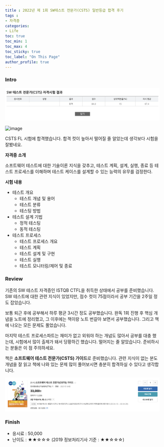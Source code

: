 ```yaml
---
title : 2022년 제 1회 SW테스트 전문가(CSTS) 일반등급 합격 후기
tags :
- 자격증
categories:
- Life
toc: true
toc_min: 1
toc_max: 4
toc_sticky: true
toc_label: "On This Page"
author_profile: true
---
```


### Intro

![image](/assets/images/certifciation/cstsfl1.png)

![image](/assets/images/certifciation/cstsfl3.png)

CSTS FL 시험에 합격했습니다. 합격 컷이 높아서 떨어질 줄 알았는데 생각보다 시험을 잘봤네요.

**자격증 소개**

소프트웨어 테스트에 대한 기술이론 지식을 갖추고, 테스트 계획, 설계, 실행, 종료 등 테스트 프로세스를 이해하며 테스트 케이스를 설계할 수 있는 능력의 유무를 검정한다.

**시험 내용**

* 테스트 개요
  * 테스트 개념 및 용어
  * 테스트 분류
  * 테스팅 방법
* 테스트 설계 기법
  * 정적 테스팅 
  * 동적 테스팅
* 테스트 프로세스
  * 테스트 프로세스 개요 
  * 테스트 계획
  * 테스트 설계 및 구현
  * 테스트 실행
  * 테스트 모니터링/제어 및 종료

### Review

기존의 SW 테스트 자격증인 ISTQB CTFL을 취득한 상태에서 공부를 준비했습니다. SW 테스트에 대한 관련 지식이 있었지만, 점수 컷이 75점이라서 공부 기간을 2주일 정도 잡았습니다.

보통 퇴근 후에 공부해서 하루 평균 3시간 정도 공부했습니다. 완독 1회 진행 후 핵심 개념을 노트에 정리했고, 그 이후에는 책이랑 노트 번갈아 보면서 공부했습니다. 그리고 책에 나오는 모든 문제도 풀었습니다.

마지막 테스트 프로세스파트는 재미가 없고 외워야 하는 개념도 많아서 공부를 대충 했는데, 시험에서 많이 출제가 돼서 당황하긴 했습니다. 떨어지는 줄 알았습니다. 준비하시는 분들은 이 점 주의하세요.

책은 **소프트웨어 테스트 전문가(CSTS) 가이드**로 준비했습니다. 관련 지식이 없는 분도 개념을 잘 읽고 책에 나와 있는 문제 많이 풀어보시면 충분히 합격하실 수 있다고 생각합니다.

![image](/assets/images/certifciation/cstsfl2.png)

### Finish

* 응시료 : 50,000
* 난이도 : ★★☆☆☆ (2019 정보처리기사 기준 : ★★☆☆☆)
